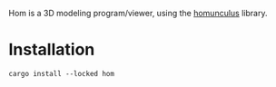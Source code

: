 Hom is a 3D modeling program/viewer, using the [homunculus] library.

# Installation

```shell
cargo install --locked hom
```


[homunculus]: https://docs.rs/homunculus
